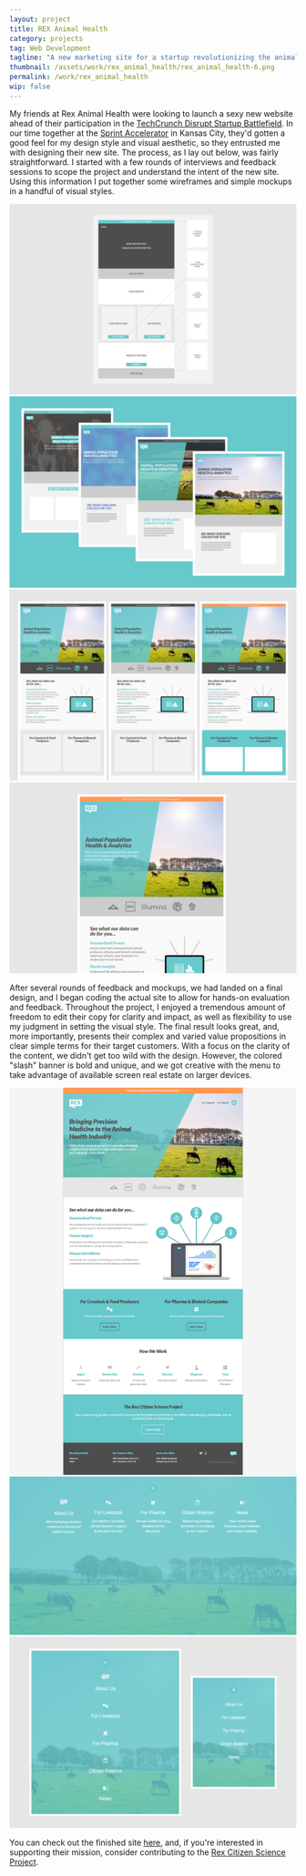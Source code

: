 ```yaml
---
layout: project
title: REX Animal Health
category: projects
tag: Web Development
tagline: "A new marketing site for a startup revolutionizing the animal health space"
thumbnail: /assets/work/rex_animal_health/rex_animal_health-6.png
permalink: /work/rex_animal_health
wip: false
---
```


My friends at Rex Animal Health were looking to launch a sexy new website ahead of their participation in the [TechCrunch Disrupt Startup Battlefield](https://techcrunch.com/event-info/disrupt-sf-2016/). In our time together at the [Sprint Accelerator](http://sprintaccel.com/) in Kansas City, they'd gotten a good feel for my design style and visual aesthetic, so they entrusted me with designing their new site. The process, as I lay out below, was fairly straightforward. I started with a few rounds of interviews and feedback sessions to scope the project and understand the intent of the new site. Using this information I put together some wireframes and simple mockups in a handful of visual styles.

![](/assets/work/rex_animal_health/rex_animal_health-1.png)
![](/assets/work/rex_animal_health/rex_animal_health-2.png)
![](/assets/work/rex_animal_health/rex_animal_health-3.png)
![](/assets/work/rex_animal_health/rex_animal_health-4.png)

After several rounds of feedback and mockups, we had landed on a final design, and I began coding the actual site to allow for hands-on evaluation and feedback. Throughout the project, I enjoyed a tremendous amount of freedom to edit their copy for clarity and impact, as well as flexibility to use my judgment in setting the visual style. The final result looks great, and, more importantly, presents their complex and varied value propositions in clear simple terms for their target customers. With a focus on the clarity of the content, we didn't get too wild with the design. However, the colored "slash" banner is bold and unique, and we got creative with the menu to take advantage of available screen real estate on larger devices.

![](/assets/work/rex_animal_health/rex_animal_health-5.png)
![](/assets/work/rex_animal_health/rex_animal_health-6.png)
![](/assets/work/rex_animal_health/rex_animal_health-7.png)

You can check out the finished site [here](http://rexanimalhealth.com), and, if you're interested in supporting their mission, consider contributing to the [Rex Citizen Science Project](http://rexanimalhealth.com/citizenscience/).
